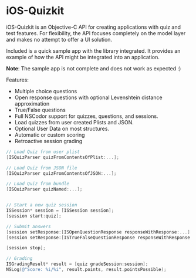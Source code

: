 iOS-Quizkit
===========

iOS-Quizkit is an Objective-C API for creating applications with quiz and test features. 
For flexibility, the API focuses completely on the model layer and makes no attempt to offer a UI solution.

Included is a quick sample app with the library integrated. It provides an example of how the API might be integrated into an application.

**Note**: The sample app is not complete and does not work as expected :) 

Features:
- Multiple choice questions
- Open response questions with optional Levenshtein distance approximation
- True/False questions
- Full NSCodor support for quizzes, questions, and sessions.
- Load quizzes from user created Plists and JSON.
- Optional User Data on most structures.
- Automatic or custom scoring
- Retroactive session grading

```Objective-C
// Load Quiz from user plist
[ISQuizParser quizFromContentsOfPlist:...];

// Load Quiz from JSON file
[ISQuizParser quizFromContentsOfJSON:...];

// Load Quiz from bundle
[ISQuizParser quizNamed:...];

```

```Objective-C

// Start a new quiz session
ISSession* session = [ISSession session];
[session start:quiz];

// Submit answers
[session setResponse:[ISOpenQuestionResponse responseWithResponse:...] atIndex:0];
[session setResponse:[ISTrueFalseQuestionResponse responseWithResponse:...] atIndex:1];

[session stop];

// Grading
ISGradingResult* result = [quiz gradeSession:session];
NSLog(@"Score: %i/%i", result.points, result.pointsPossible);

```
